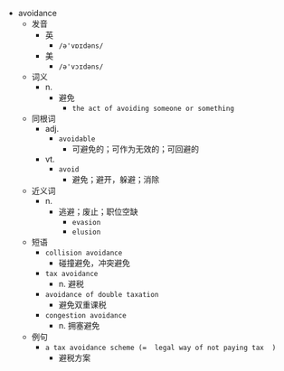 - avoidance
  - 发音
    - 英
      - `/ə'vɒɪdəns/`
    - 美
      - `/ə'vɔɪdəns/`
  - 词义
    - n.
      - 避免
        - `the act of avoiding someone or something`
  - 同根词
    - adj.
      - `avoidable`
        - 可避免的；可作为无效的；可回避的
    - vt.
      - `avoid`
        - 避免；避开，躲避；消除
  - 近义词
    - n.
      - 逃避；废止；职位空缺
        - `evasion`
        - `elusion`
  - 短语
    - `collision avoidance`
      - 碰撞避免，冲突避免 
    - `tax avoidance`
      - n. 避税 
    - `avoidance of double taxation`
      - 避免双重课税 
    - `congestion avoidance`
      - n. 拥塞避免 
  - 例句
    - `a tax avoidance scheme (=  legal way of not paying tax  )`
      - 避税方案

